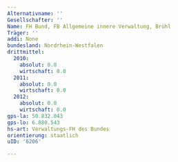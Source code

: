 ```yaml
---
Alternativname: ''
Gesellschafter: ''
Name: FH Bund, FB Allgemeine innere Verwaltung, Brühl
Träger: ''
addi: None
bundesland: Nordrhein-Westfalen
drittmittel:
  2010:
    absolut: 0.0
    wirtschaft: 0.0
  2011:
    absolut: 0.0
    wirtschaft: 0.0
  2012:
    absolut: 0.0
    wirtschaft: 0.0
gps-la: 50.832.043
gps-lo: 6.880.543
hs-art: Verwaltungs-FH des Bundes
orientierung: staatlich
uID: '6206'

---
```


